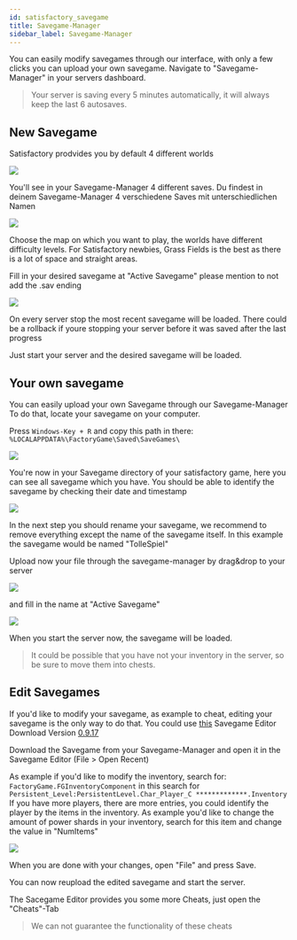 ```yaml
---
id: satisfactory_savegame
title: Savegame-Manager
sidebar_label: Savegame-Manager
---
```

You can easily modify savegames through our interface, with only a few clicks you can upload your own savegame.
Navigate to "Savegame-Manager" in your servers dashboard. 

> Your server is saving every 5 minutes automatically, it will always keep the last 6 autosaves.

## New Savegame
Satisfactory prodvides you by default 4 different worlds

![](https://screensaver01.zap-hosting.com/index.php/s/qYK5G6KwTRs2fd6/preview)

You'll see in your Savegame-Manager 4 different saves.
Du findest in deinem Savegame-Manager 4 verschiedene Saves mit unterschiedlichen Namen

![](https://screensaver01.zap-hosting.com/index.php/s/AQEAwwQpzi6mzgF/preview)

Choose the map on which you want to play, the worlds have different difficulty levels. 
For Satisfactory newbies, Grass Fields is the best as there is a lot of space and straight areas.

Fill in your desired savegame at "Active Savegame" please mention to not add the .sav ending

![](https://screensaver01.zap-hosting.com/index.php/s/W2MsxgB4qWJepgd/preview)

On every server stop the most recent savegame will be loaded.
There could be a rollback if youre stopping your server before it was saved after the last progress

Just start your server and the desired savegame will be loaded.

## Your own savegame
You can easily upload your own Savegame through our Savegame-Manager
To do that, locate your savegame on your computer.

Press `Windows-Key + R` 
and copy this path in there: `%LOCALAPPDATA%\FactoryGame\Saved\SaveGames\`

![](https://screensaver01.zap-hosting.com/index.php/s/KCoopNjEqWLE9LL/preview)

You're now in your Savegame directory of your satisfactory game, here you can see all savegame which you have.
You should be able to identify the savegame by checking their date and timestamp

![](https://screensaver01.zap-hosting.com/index.php/s/7yZXKB96TtzeEkC/preview)

In the next step you should rename your savegame, we recommend to remove everything except the name of the savegame itself.
In this example the savegame would be named "TolleSpiel"

Upload now your file through the savegame-manager by drag&drop to your server

![](https://screensaver01.zap-hosting.com/index.php/s/yAan4sZqoBPdrnQ/preview)

and fill in the name at "Active Savegame"

![](https://screensaver01.zap-hosting.com/index.php/s/xxH6PKfownM3TWj/preview)

When you start the server now, the savegame will be loaded.

> It could be possible that you have not your inventory in the server, so be sure to move them into chests.

## Edit Savegames
If you'd like to modify your savegame, as example to cheat, editing your savegame is the only way to do that.
You could use [this](https://github.com/Goz3rr/SatisfactorySaveEditor) Savegame Editor
Download Version [0.9.17](https://github.com/Goz3rr/SatisfactorySaveEditor/releases/tag/v0.9.17)

Download the Savegame from your Savegame-Manager and open it in the Savegame Editor (File > Open Recent)

As example if you'd like to modify the inventory, search for:
`FactoryGame.FGInventoryComponent` in this search for `Persistent_Level:PersistentLevel.Char_Player_C *************.Inventory`
If you have more players, there are more entries, you could identify the player by the items in the inventory.
As example you'd like to change the amount of power shards in your inventory, search for this item and change the value in "NumItems"

![](https://screensaver01.zap-hosting.com/index.php/s/LsGsCAAEW49wQzw/preview)

When you are done with your changes, open "File" and press Save.

You can now reupload the edited savegame and start the server.

The Sacegame Editor provides you some more Cheats, just open the "Cheats"-Tab

> We can not guarantee the functionality of these cheats
